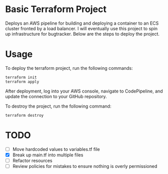 # Basic Terraform Project
Deploys an AWS pipeline for building and deploying a container to an ECS cluster fronted by a load balancer. I will eventually use this project to spin up infrastructure for bugtracker. Below are the steps to deploy the project.


# Usage
To deploy the terraform project, run the following commands:
```
terraform init
terraform apply
```

After deployment, log into your AWS console, navigate to CodePipeline, and update the connection to your GitHub repository.

To destroy the project, run the following command:
```
terraform destroy
```

# TODO
- [ ] Move hardcoded values to variables.tf file
- [X] Break up main.tf into multiple files
- [ ] Refactor resources
- [ ] Review policies for mistakes to ensure nothing is overly permissioned
